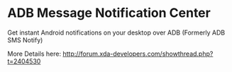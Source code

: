 ADB Message Notification Center
===============================

Get instant Android notifications on your desktop over ADB
(Formerly ADB SMS Notify)

More Details here: http://forum.xda-developers.com/showthread.php?t=2404530
